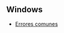 ## Windows

- [Errores comunes](https://github.com/mondeja/fullstack/tree/master/backend/utils/os/windows/errors)